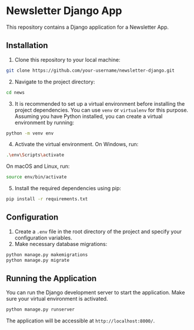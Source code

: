 # Newsletter Django App

This repository contains a Django application for a Newsletter App.

## Installation
 1. Clone this repository to your local machine:
 ```bash
 git clone https://github.com/your-username/newsletter-django.git
 ```
 2. Navigate to the project directory:
 ```bash
 cd news
 ```
 3. It is recommended to set up a virtual environment before installing the project dependencies. You can use `venv` or `virtualenv` for this purpose. Assuming you have Python installed, you can create a virtual environment by running:
 ```bash
 python -m venv env
 ```
 4. Activate the virtual environment. On Windows, run:
 ```bash
 .\env\Scripts\activate
 ```
 On macOS and Linux, run:
 ```bash
 source env/bin/activate
 ```
 5. Install the required dependencies using pip:
 ```bash
 pip install -r requirements.txt
 ```
 ## Configuration
 1. Create a `.env` file in the root directory of the project and specify your configuration variables.
 2. Make necessary database migrations:
 ```bash
 python manage.py makemigrations
 python manage.py migrate
 ```
 ## Running the Application
 You can run the Django development server to start the application. Make sure your virtual environment is activated.
 ```bash
 python manage.py runserver
 ```
 The application will be accessible at `http://localhost:8000/`.
